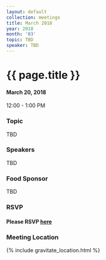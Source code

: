 ```yaml
---
layout: default
collection: meetings
title: March 2018
year: 2018
month: '03'
topic: TBD
speaker: TBD
---
```


# {{ page.title }}

#### March 20, 2018
12:00 - 1:00 PM

### Topic

TBD

### Speakers

TBD

### Food Sponsor

TBD

### RSVP

#### Please RSVP [here](https://iowaruby-mar-2018.eventbrite.com)

### Meeting Location
{% include gravitate_location.html %}
